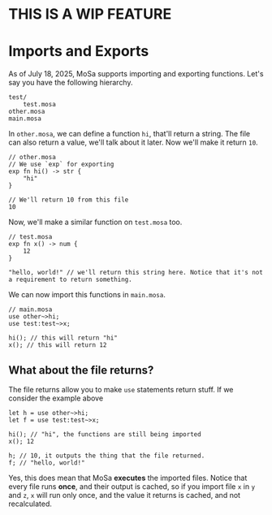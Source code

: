# THIS IS A WIP FEATURE
# Imports and Exports
As of July 18, 2025, MoSa supports importing and exporting functions.
Let's say you have the following hierarchy.

```
test/
    test.mosa
other.mosa
main.mosa
```
In `other.mosa`, we can define a function `hi`, that'll return a string.
The file can also return a value, we'll talk about it later. Now we'll make it return `10`.
```mosa
// other.mosa
// We use `exp` for exporting
exp fn hi() -> str {
    "hi"
}

// We'll return 10 from this file
10
```
Now, we'll make a similar function on `test.mosa` too.
```mosa
// test.mosa
exp fn x() -> num {
    12
}

"hello, world!" // we'll return this string here. Notice that it's not a requirement to return something.
```
We can now import this functions in `main.mosa`.
```mosa
// main.mosa
use other~>hi;
use test:test~>x;

hi(); // this will return "hi"
x(); // this will return 12
```

## What about the file returns?
The file returns allow you to make `use` statements return stuff.
If we consider the example above
```mosa
let h = use other~>hi;
let f = use test:test~>x;

hi(); // "hi", the functions are still being imported
x(); 12

h; // 10, it outputs the thing that the file returned.
f; // "hello, world!"
```
Yes, this does mean that MoSa **executes** the imported files.
Notice that every file runs **once**, and their output is cached, so if you import file `x` in `y` and `z`, `x` will run only once, and the value it returns is cached, and not recalculated.